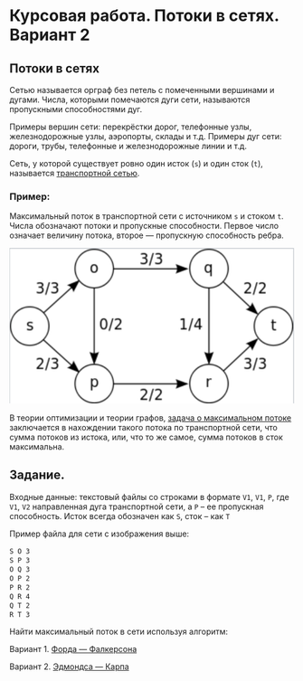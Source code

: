 # Курсовая работа. Потоки в сетях. Вариант 2

## Потоки в сетях

Сетью называется орграф без петель с помеченными вершинами и дугами. Числа, которыми
помечаются дуги сети, называются пропускными способностями дуг.

Примеры вершин сети: 
перекрёстки дорог, телефонные узлы, железнодорожные узлы, аэропорты, склады и т.д. 
Примеры дуг сети: 
дороги, трубы, телефонные и железнодорожные линии и т.д.

Сеть, у которой существует ровно один исток (`s`) и один сток (`t`), называется [транспортной сетью][1].

### Пример:

Максимальный поток в транспортной сети с источником `s` и стоком `t`. 
Числа обозначают потоки и пропускные способности. 
Первое число означает величину потока, второе — пропускную способность ребра.

![Пример транспортной сети](/report/resources/example.png "Пример транспортной сети")

В теории оптимизации и теории графов, [задача о максимальном потоке][2] заключается в
нахождении такого потока по транспортной сети, что сумма потоков из истока, или, что то же
самое, сумма потоков в сток максимальна.

## Задание.

Входные данные: текстовый файлы со строками в формате `V1`, `V1`, `P`, 
где `V1`, `V2` направленная дуга транспортной сети, а 
`P` – ее пропускная способность. 
Исток всегда обозначен как `S`, сток – как `T`

Пример файла для сети с изображения выше:

```
S O 3
S P 3
O Q 3
O P 2
P R 2
Q R 4
Q T 2
R T 3
```

Найти максимальный поток в сети используя алгоритм:

Вариант 1. [Форда — Фалкерсона][3]

Вариант 2. [Эдмондса — Карпа][4]


[//]: # (Links)

   [1]: https://ru.wikipedia.org/wiki/%D0%A2%D1%80%D0%B0%D0%BD%D1%81%D0%BF%D0%BE%D1%80%D1%82%D0%BD%D0%B0%D1%8F_%D1%81%D0%B5%D1%82%D1%8C
   [2]: https://ru.wikipedia.org/wiki/%D0%97%D0%B0%D0%B4%D0%B0%D1%87%D0%B0_%D0%BE_%D0%BC%D0%B0%D0%BA%D1%81%D0%B8%D0%BC%D0%B0%D0%BB%D1%8C%D0%BD%D0%BE%D0%BC_%D0%BF%D0%BE%D1%82%D0%BE%D0%BA%D0%B5
   [3]: https://ru.wikipedia.org/wiki/%D0%90%D0%BB%D0%B3%D0%BE%D1%80%D0%B8%D1%82%D0%BC_%D0%A4%D0%BE%D1%80%D0%B4%D0%B0_%E2%80%94_%D0%A4%D0%B0%D0%BB%D0%BA%D0%B5%D1%80%D1%81%D0%BE%D0%BD%D0%B0
   [4]: https://ru.wikipedia.org/wiki/%D0%90%D0%BB%D0%B3%D0%BE%D1%80%D0%B8%D1%82%D0%BC_%D0%AD%D0%B4%D0%BC%D0%BE%D0%BD%D0%B4%D1%81%D0%B0_%E2%80%94_%D0%9A%D0%B0%D1%80%D0%BF%D0%B0